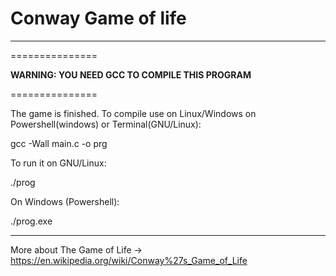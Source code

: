# Conway Game of life 

---------------
===============

**WARNING: YOU NEED GCC TO COMPILE THIS PROGRAM**

===============

The game is finished. To compile use on Linux/Windows on Powershell(windows) or Terminal(GNU/Linux):

gcc -Wall main.c -o prg

To run it on GNU/Linux:

./prog 

On Windows (Powershell):

./prog.exe



---------------

More about The Game of Life -> https://en.wikipedia.org/wiki/Conway%27s_Game_of_Life


